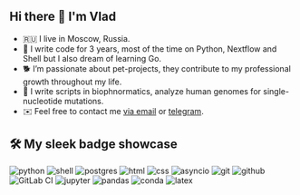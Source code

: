 ## Hi there 👋 I'm Vlad

* 🇷🇺 I live in Moscow, Russia.
* 🤖 I write code for 3 years, most of the time on Python, Nextflow and Shell but I also dream of learning Go.
* 🐕 I’m passionate about pet-projects, they contribute to my professional growth throughout my life.
* 🧬 I write scripts in biophnormatics, analyze human genomes for single-nucleotide mutations.
* ✉️ Feel free to contact me [via email](mailto:nachatoi@list.ru) or [telegram](https://t.me/subpolare).

## 🛠 My sleek badge showcase

![python](https://img.shields.io/badge/python%20-%2314354C.svg?&style=for-the-badge&logo=python&logoColor=white) 
![shell](https://img.shields.io/badge/shell%20-%2314354C.svg?&style=for-the-badge&logo=shell&logoColor=white) 
![postgres](https://img.shields.io/badge/postgres-%23316192.svg?&style=for-the-badge&logo=postgresql&logoColor=white) 
![html](https://img.shields.io/badge/html%20-%23E34F26.svg?&style=for-the-badge&logo=html5&logoColor=white) 
![css](https://img.shields.io/badge/css%20-%231572B6.svg?&style=for-the-badge&logo=css3&logoColor=white) 
![asyncio](https://img.shields.io/badge/asyncio-%2300BAFF.svg?&style=for-the-badge&logo=python&logoColor=white) 
![git](https://img.shields.io/badge/git%20-%23F05033.svg?&style=for-the-badge&logo=git&logoColor=white) 
![github](https://img.shields.io/badge/github%20actions%20-%232671E5.svg?&style=for-the-badge&logo=github%20actions&logoColor=white) 
![GitLab CI](https://img.shields.io/badge/gitlab%20ci-%23181717.svg?style=for-the-badge&logo=gitlab&logoColor=white) 
![jupyter](https://img.shields.io/badge/Jupyter%20-%23F37626.svg?&style=for-the-badge&logo=Jupyter&logoColor=white) 
![pandas](https://img.shields.io/badge/pandas%20-%23150458.svg?&style=for-the-badge&logo=pandas&logoColor=white) 
![conda](https://img.shields.io/badge/conda%20-%2342B029.svg?&style=for-the-badge&logo=anaconda&logoColor=white) 
![latex](https://img.shields.io/badge/latex-000000.svg?&style=for-the-badge&logo=actigraph&logoColor=white)


